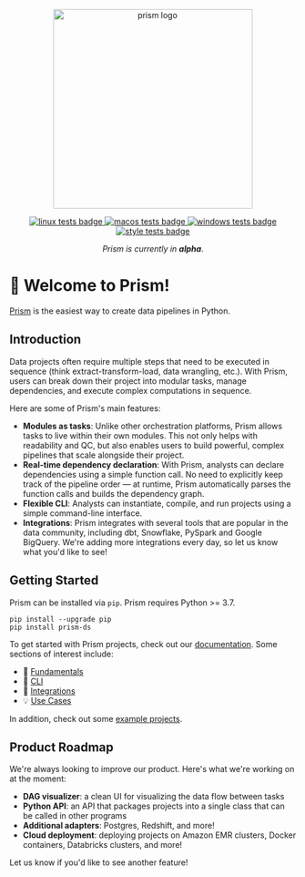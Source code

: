 <p align="center">
  <img src="https://github.com/runprism/prism/raw/main/.github/prism_logo_light.png" alt="prism logo" width="350"/>
</p>
<p align="center">
    <a href="https://github.com/runprism/prism/actions/workflows/ci-linux.yml">
        <img src="https://github.com/runprism/prism/actions/workflows/ci-linux.yml/badge.svg" alt="linux tests badge">
    </a>
    <a href="https://github.com/runprism/prism/actions/workflows/ci-macos.yml">
        <img src="https://github.com/runprism/prism/actions/workflows/ci-macos.yml/badge.svg" alt="macos tests badge">
    </a>
    <a href="https://github.com/runprism/prism/actions/workflows/ci-windows.yml">
        <img src="https://github.com/runprism/prism/actions/workflows/ci-windows.yml/badge.svg" alt="windows tests badge">
    </a>
        <a href="https://github.com/runprism/prism/actions/workflows/style.yml">
        <img src="https://github.com/runprism/prism/actions/workflows/style.yml/badge.svg" alt="style tests badge">
    </a>
</p>
<p align="center">
    <i>Prism is currently in <b>alpha</b></i>.
</p>

# :wave: Welcome to Prism!
[Prism](https://docs.runprism.com) is the easiest way to create data pipelines in Python.

## Introduction
Data projects often require multiple steps that need to be executed in sequence (think extract-transform-load, data wrangling, etc.). With Prism, users can break down their project into modular tasks, manage dependencies, and execute complex computations in sequence.

Here are some of Prism's main features:
- **Modules as tasks**: Unlike other orchestration platforms, Prism allows tasks to live within their own modules. This not only helps with readability and QC, but also enables users to build powerful, complex pipelines that scale alongside their project.
- **Real-time dependency declaration**: With Prism, analysts can declare dependencies using a simple function call. No need to explicitly keep track of the pipeline order — at runtime, Prism automatically parses the function calls and builds the dependency graph.
- **Flexible CLI**: Analysts can instantiate, compile, and run projects using a simple command-line interface.
- **Integrations**: Prism integrates with several tools that are popular in the data community, including dbt, Snowflake, PySpark and Google BigQuery. We're adding more integrations every day, so let us know what you'd like to see!

## Getting Started

Prism can be installed via ```pip```. Prism requires Python >= 3.7.

```
pip install --upgrade pip
pip install prism-ds
```

To get started with Prism projects, check out our [documentation](https://docs.runprism.com). Some sections of interest include:

- :key: [Fundamentals](https://docs.runprism.com/fundamentals)
- :seedling: [CLI](https://docs.runprism.com/cli)
- :electric_plug: [Integrations](https://docs.runprism.com/integrations)
- :bulb: [Use Cases](https://docs.runprism.com/use-cases)

In addition, check out some [example projects](https://github.com/mtrivedi50/prism_examples).


## Product Roadmap

We're always looking to improve our product. Here's what we're working on at the moment:

- **DAG visualizer**: a clean UI for visualizing the data flow between tasks
- **Python API**: an API that packages projects into a single class that can be called in other programs
- **Additional adapters**: Postgres, Redshift, and more!
- **Cloud deployment**: deploying projects on Amazon EMR clusters, Docker containers, Databricks clusters, and more!

Let us know if you'd like to see another feature!